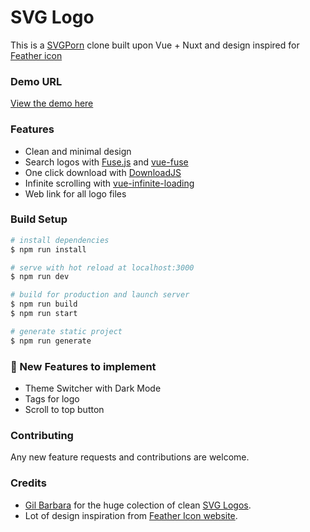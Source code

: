 # SVG Logo

This is a [SVGPorn](http://svgporn.com/) clone built upon Vue + Nuxt and design inspired for [Feather icon](https://feathericons.com/)

### Demo URL

[View the demo here](https://svg-logo.netlify.com/)

### Features

- Clean and minimal design
- Search logos with [Fuse.js](https://fusejs.io) and [vue-fuse](https://github.com/shayneo/vue-fuse)
- One click download with [DownloadJS](https://github.com/rndme/download)
- Infinite scrolling with [vue-infinite-loading](https://github.com/PeachScript/vue-infinite-loading)
- Web link for all logo files

### Build Setup

```bash
# install dependencies
$ npm run install

# serve with hot reload at localhost:3000
$ npm run dev

# build for production and launch server
$ npm run build
$ npm run start

# generate static project
$ npm run generate
```

### :rocket: New Features to implement

- Theme Switcher with Dark Mode
- Tags for logo
- Scroll to top button

### Contributing

Any new feature requests and contributions are welcome.

### Credits

- [Gil Barbara](https://github.com/gilbarbara) for the huge colection of clean [SVG Logos](https://github.com/gilbarbara/logos).
- Lot of design inspiration from [Feather Icon website](https://feathericons.com/).
